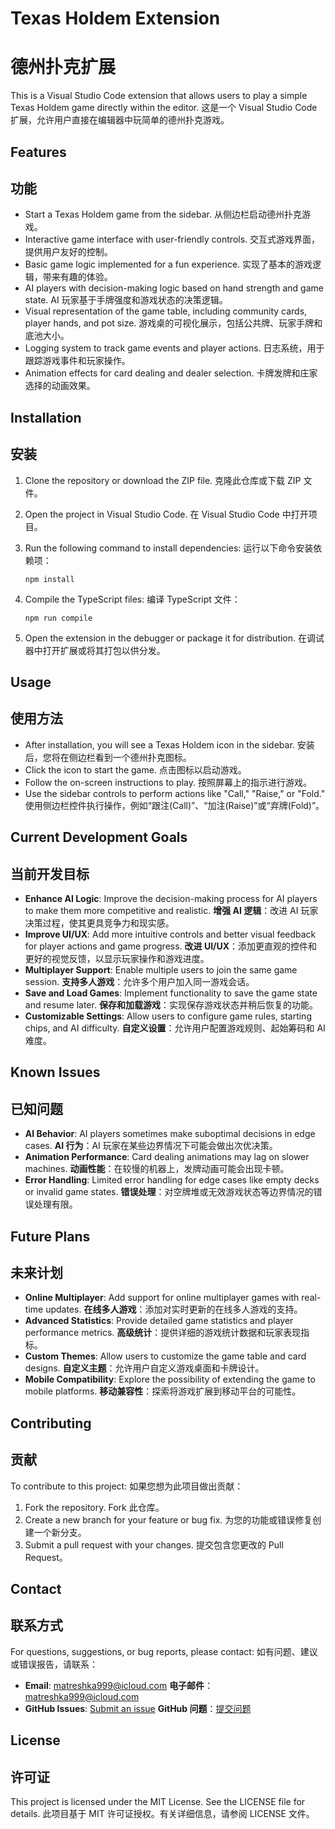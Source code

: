 # Texas Holdem Extension
# 德州扑克扩展

This is a Visual Studio Code extension that allows users to play a simple Texas Holdem game directly within the editor.
这是一个 Visual Studio Code 扩展，允许用户直接在编辑器中玩简单的德州扑克游戏。

## Features
## 功能

- Start a Texas Holdem game from the sidebar.
  从侧边栏启动德州扑克游戏。
- Interactive game interface with user-friendly controls.
  交互式游戏界面，提供用户友好的控制。
- Basic game logic implemented for a fun experience.
  实现了基本的游戏逻辑，带来有趣的体验。
- AI players with decision-making logic based on hand strength and game state.
  AI 玩家基于手牌强度和游戏状态的决策逻辑。
- Visual representation of the game table, including community cards, player hands, and pot size.
  游戏桌的可视化展示，包括公共牌、玩家手牌和底池大小。
- Logging system to track game events and player actions.
  日志系统，用于跟踪游戏事件和玩家操作。
- Animation effects for card dealing and dealer selection.
  卡牌发牌和庄家选择的动画效果。

## Installation
## 安装

1. Clone the repository or download the ZIP file.
   克隆此仓库或下载 ZIP 文件。
2. Open the project in Visual Studio Code.
   在 Visual Studio Code 中打开项目。
3. Run the following command to install dependencies:
   运行以下命令安装依赖项：

   ```
   npm install
   ```

4. Compile the TypeScript files:
   编译 TypeScript 文件：

   ```
   npm run compile
   ```

5. Open the extension in the debugger or package it for distribution.
   在调试器中打开扩展或将其打包以供分发。

## Usage
## 使用方法

- After installation, you will see a Texas Holdem icon in the sidebar.
  安装后，您将在侧边栏看到一个德州扑克图标。
- Click the icon to start the game.
  点击图标以启动游戏。
- Follow the on-screen instructions to play.
  按照屏幕上的指示进行游戏。
- Use the sidebar controls to perform actions like "Call," "Raise," or "Fold."
  使用侧边栏控件执行操作，例如“跟注(Call)”、“加注(Raise)”或“弃牌(Fold)”。

## Current Development Goals
## 当前开发目标

- **Enhance AI Logic**: Improve the decision-making process for AI players to make them more competitive and realistic.
  **增强 AI 逻辑**：改进 AI 玩家决策过程，使其更具竞争力和现实感。
- **Improve UI/UX**: Add more intuitive controls and better visual feedback for player actions and game progress.
  **改进 UI/UX**：添加更直观的控件和更好的视觉反馈，以显示玩家操作和游戏进度。
- **Multiplayer Support**: Enable multiple users to join the same game session.
  **支持多人游戏**：允许多个用户加入同一游戏会话。
- **Save and Load Games**: Implement functionality to save the game state and resume later.
  **保存和加载游戏**：实现保存游戏状态并稍后恢复的功能。
- **Customizable Settings**: Allow users to configure game rules, starting chips, and AI difficulty.
  **自定义设置**：允许用户配置游戏规则、起始筹码和 AI 难度。

## Known Issues
## 已知问题

- **AI Behavior**: AI players sometimes make suboptimal decisions in edge cases.
  **AI 行为**：AI 玩家在某些边界情况下可能会做出次优决策。
- **Animation Performance**: Card dealing animations may lag on slower machines.
  **动画性能**：在较慢的机器上，发牌动画可能会出现卡顿。
- **Error Handling**: Limited error handling for edge cases like empty decks or invalid game states.
  **错误处理**：对空牌堆或无效游戏状态等边界情况的错误处理有限。

## Future Plans
## 未来计划

- **Online Multiplayer**: Add support for online multiplayer games with real-time updates.
  **在线多人游戏**：添加对实时更新的在线多人游戏的支持。
- **Advanced Statistics**: Provide detailed game statistics and player performance metrics.
  **高级统计**：提供详细的游戏统计数据和玩家表现指标。
- **Custom Themes**: Allow users to customize the game table and card designs.
  **自定义主题**：允许用户自定义游戏桌面和卡牌设计。
- **Mobile Compatibility**: Explore the possibility of extending the game to mobile platforms.
  **移动兼容性**：探索将游戏扩展到移动平台的可能性。

## Contributing
## 贡献

To contribute to this project:
如果您想为此项目做出贡献：

1. Fork the repository.
   Fork 此仓库。
2. Create a new branch for your feature or bug fix.
   为您的功能或错误修复创建一个新分支。
3. Submit a pull request with your changes.
   提交包含您更改的 Pull Request。

## Contact
## 联系方式

For questions, suggestions, or bug reports, please contact:
如有问题、建议或错误报告，请联系：

- **Email**: matreshka999@icloud.com
  **电子邮件**：matreshka999@icloud.com
- **GitHub Issues**: [Submit an issue](https://github.com/your-repo/texas-holdem/issues)
  **GitHub 问题**：[提交问题](https://github.com/your-repo/texas-holdem/issues)

## License
## 许可证

This project is licensed under the MIT License. See the LICENSE file for details.
此项目基于 MIT 许可证授权。有关详细信息，请参阅 LICENSE 文件。